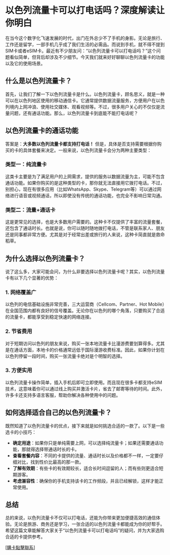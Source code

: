# 以色列流量卡可以打电话吗？深度解读让你明白

在当今这个数字化飞速发展的时代，出门在外总少不了手机的身影。无论是旅行、工作还是留学，一部手机几乎成了我们生活的必需品。而说到手机，就不得不提到SIM卡或者eSIM卡。最近有不少朋友问：“以色列流量卡可以打电话吗？”这个问题看似简单，但背后却涉及不少细节。今天我们就来好好聊聊以色列流量卡的功能以及它的使用场景。

## 什么是以色列流量卡？

首先，让我们了解一下以色列流量卡是什么。以色列流量卡，顾名思义，就是一种可以在以色列地区使用的移动通信卡。它通常提供数据流量服务，方便用户在以色列境内上网冲浪、使用社交媒体、观看视频等。不过，很多用户关心的不仅仅是流量问题，还有通话功能。那么，以色列流量卡到底能不能打电话呢？

## 以色列流量卡的通话功能

答案是：**大多数以色列流量卡都支持打电话！** 但是，具体是否支持需要根据你购买的卡的具体套餐来决定。一般来说，以色列流量卡会分为两种主要类型：

### 类型一：纯流量卡
这类卡主要是为了满足用户的上网需求，提供的服务以数据流量为主，可能不包含通话功能。如果你购买的是这种类型的卡，那你就无法直接用它拨打电话。不过，别担心，现在有很多应用（比如WhatsApp、Skype、Telegram等）可以通过网络进行语音或视频通话，所以即使没有传统的通话功能，也完全不影响日常沟通。

### 类型二：流量+通话卡
这是更常见的选择，也是大多数用户需要的。这种卡不仅提供了丰富的流量套餐，还包含了通话时长。也就是说，你可以随时随地拨打电话，不管是联系家人、朋友还是同事都非常方便。尤其是对于经常出差或旅行的人来说，这种卡简直就是救命稻草。

## 为什么选择以色列流量卡？

说了这么多，大家可能会问，为什么非要选择以色列流量卡呢？其实，以色列流量卡有以下几个显著的优势：

### 1. 网络覆盖广
以色列的电信基础设施非常完善，三大运营商（Cellcom、Partner、Hot Mobile）在全国范围内都有良好的信号覆盖。无论你在以色列的哪个角落，只要购买了合适的流量卡，都能享受到稳定快速的网络连接。

### 2. 节省费用
对于短期访问以色列的朋友来说，购买一张本地流量卡比漫游费要划算得多。尤其是在通话方面，本地卡的价格通常远低于国际漫游收费标准。因此，如果你计划在以色列停留一段时间，购买一张流量卡绝对是个明智的选择。

### 3. 方便实用
以色列流量卡操作简单，插入手机后即可立即使用。而且现在很多卡都支持eSIM技术，这意味着你可以通过线上购买并激活卡片，省去了邮寄等待的时间。此外，许多卡还支持多语言客服，帮助你解决各种使用中的问题。

## 如何选择适合自己的以色列流量卡？

既然知道了以色列流量卡的优点，接下来就是如何挑选合适的一款了。以下是一些选卡的小技巧：

- **确定用途**：如果你只是单纯需要上网，可以选择纯流量卡；如果还需要通话功能，那就得选择带通话时长的卡。
- **查看套餐内容**：不同的卡提供的流量、通话时长以及价格都不一样，一定要仔细对比，找到性价比最高的那一款。
- **了解有效期**：有些卡的有效期较长，适合长时间逗留的人；而有些则更适合短期游客。
- **考虑兼容性**：确保你的手机支持该卡的工作频段，并且已经解锁，这样才能正常使用。

## 总结

总的来说，以色列流量卡不仅可以打电话，还能为你带来更加便捷高效的通信体验。无论是旅游、商务还是学习，一张合适的以色列流量卡都能成为你的好帮手。希望这篇文章能解答大家关于“以色列流量卡可以打电话吗”的疑问，并为大家选购合适的卡提供参考。

[[購卡點擊聯系](https://t.me/s/esim1088)]